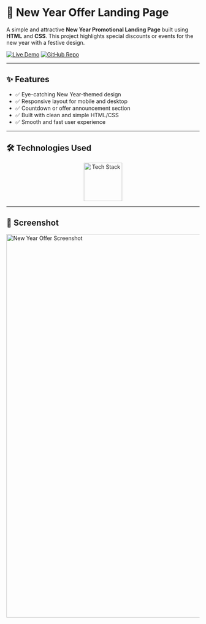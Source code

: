 # 🎉 New Year Offer Landing Page

A simple and attractive **New Year Promotional Landing Page** built using **HTML** and **CSS**. This project highlights special discounts or events for the new year with a festive design.

[![Live Demo](https://img.shields.io/badge/🚀_Live_Demo-00C7B7?style=for-the-badge&logo=netlify&logoColor=white)](https://amdadislam01.github.io/New-year-offer/)
[![GitHub Repo](https://img.shields.io/badge/💻_Source_Code-181717?style=for-the-badge&logo=github&logoColor=white)](https://github.com/amdadislam01/New-year-offer)

---

## ✨ Features

- ✅ Eye-catching New Year-themed design
- ✅ Responsive layout for mobile and desktop
- ✅ Countdown or offer announcement section
- ✅ Built with clean and simple HTML/CSS
- ✅ Smooth and fast user experience

---

## 🛠️ Technologies Used

<p align="center">
  <img src="https://skillicons.dev/icons?i=html,css" alt="Tech Stack" width="100"/>
</p>

---

## 📸 Screenshot

<img src="https://i.postimg.cc/9Mnm5KfY/new-year-offer-screenshot.png" alt="New Year Offer Screenshot" width="1000"/>



